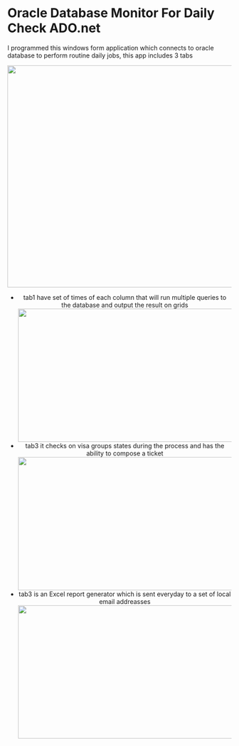 

<h1>Oracle Database Monitor For Daily Check ADO.net</h1>

<p>I programmed this windows form application which connects to oracle database to perform routine daily jobs, this app includes 3 tabs </p>

<div align="center">
<img  src="https://github.com/mobeenk/Oracle-Database-DailyCheck/blob/main/demo.gif" width="700" height="500" />
</div>

<div align="center">
  <ul>
    <li>tab1 have set of times of each column that will run multiple queries to the database and output the result on grids</li>
    <img  align="center" src="https://github.com/mobeenk/Oracle-Database-DailyCheck/blob/main/1.jpg" width="550" height="300" />

  <li>tab3 it checks on visa groups states during the process and has the ability to compose a ticket</li>
      <img  align="center" src="https://github.com/mobeenk/Oracle-Database-DailyCheck/blob/main/2.png" width="550" height="300" />
  <br>
  <li>tab3 is an Excel report generator which is sent everyday to a set of local email addreasses</li>
      <img  align="center" src="https://github.com/mobeenk/Oracle-Database-DailyCheck/blob/main/3.jpg" width="550" height="300" />

  </ul>
</div>


